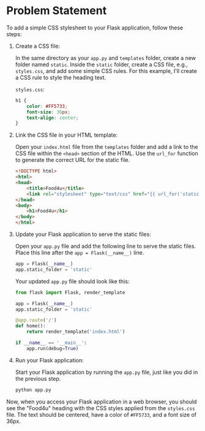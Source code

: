 # Problem Statement
To add a simple CSS stylesheet to your Flask application, follow these steps:

1. Create a CSS file:

   In the same directory as your `app.py` and `templates` folder, create a new folder named `static`. Inside the `static` folder, create a CSS file, e.g., `styles.css`, and add some simple CSS rules. For this example, I'll create a CSS rule to style the heading text.

   `styles.css`:

   ```css
   h1 {
       color: #FF5733;
       font-size: 36px;
       text-align: center;
   }
   ```

2. Link the CSS file in your HTML template:

   Open your `index.html` file from the `templates` folder and add a link to the CSS file within the `<head>` section of the HTML. Use the `url_for` function to generate the correct URL for the static file.

   ```html
   <!DOCTYPE html>
   <html>
   <head>
       <title>Food4u</title>
       <link rel="stylesheet" type="text/css" href="{{ url_for('static', filename='styles.css') }}">
   </head>
   <body>
       <h1>Food4u</h1>
   </body>
   </html>
   ```

3. Update your Flask application to serve the static files:

   Open your `app.py` file and add the following line to serve the static files. Place this line after the `app = Flask(__name__)` line.

   ```python
   app = Flask(__name__)
   app.static_folder = 'static'
   ```

   Your updated `app.py` file should look like this:

   ```python
   from flask import Flask, render_template

   app = Flask(__name__)
   app.static_folder = 'static'

   @app.route('/')
   def home():
       return render_template('index.html')

   if __name__ == '__main__':
       app.run(debug=True)
   ```

4. Run your Flask application:

   Start your Flask application by running the `app.py` file, just like you did in the previous step.

   ```bash
   python app.py
   ```

Now, when you access your Flask application in a web browser, you should see the "Food4u" heading with the CSS styles applied from the `styles.css` file. The text should be centered, have a color of `#FF5733`, and a font size of 36px.